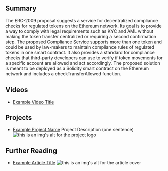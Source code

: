 ## Summary

The ERC-2009 proposal suggests a service for decentralized compliance checks for regulated tokens on the Ethereum network. Its goal is to provide a way to comply with legal requirements such as KYC and AML without making the token transfer centralized or requiring a second confirmation step. The proposed Compliance Service supports more than one token and could be used by law-makers to maintain compliance rules of regulated tokens in one smart contract. It also provides a standard for compliance checks that third-party developers can use to verify if token movements for a specific account are allowed and act accordingly. The proposed solution is meant to be deployed as a Solidity smart contract on the Ethereum network and includes a checkTransferAllowed function.

## Videos

- [Example Video Title](https://www.youtube.com/watch?v=TDGq4aeevgY)

## Projects

- [Example Project Name](https://xxxx.xxx/xxxxx) Project Description (one sentence) ![this is an img's alt for the project logo](https://xxxx.xxx/project-logo.xxx)

## Further Reading

- [Example Article Title](https://xxxx.xxx/xxxxx) ![this is an img's alt for the article cover](https://xxxx.xxx/article-cover.xxx)
